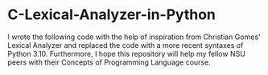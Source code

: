 # C-Lexical-Analyzer-in-Python
I wrote the following code with the help of inspiration from Christian Gomes' Lexical Analyzer and replaced the code with a more recent syntaxes of Python 3.10. Furthermore, I hope this repository will help my fellow NSU peers with their Concepts of Programming Language course.
